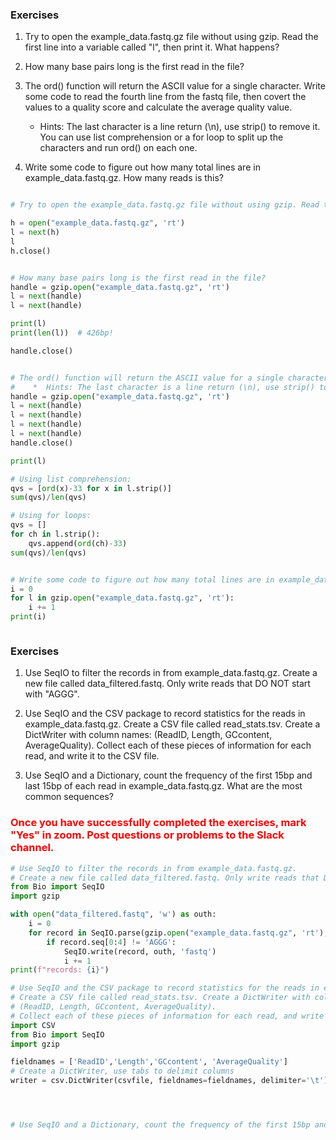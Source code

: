 

### Exercises

1. Try to open the example_data.fastq.gz file without using gzip. Read the first line into a variable called "l", then print it. What happens?

1. How many base pairs long is the first read in the file?

1. The ord() function will return the ASCII value for a single character. Write some code to read the fourth line from the fastq file, then covert the values to a quality score and calculate the average quality value. 
    *  Hints: The last character is a line return (\n), use strip() to remove it. You can use list comprehension or a for loop to split up the characters and run ord() on each one.  

1. Write some code to figure out how many total lines are in example_data.fastq.gz. How many reads is this?

 

```python

# Try to open the example_data.fastq.gz file without using gzip. Read the first line into a variable called "l", then print it. What happens?

h = open("example_data.fastq.gz", 'rt')
l = next(h)
l
h.close()


# How many base pairs long is the first read in the file?
handle = gzip.open("example_data.fastq.gz", 'rt')
l = next(handle)
l = next(handle)

print(l)
print(len(l))  # 426bp!

handle.close()


# The ord() function will return the ASCII value for a single character. Write some code to read the fourth line from the fastq file, then covert the values to a quality score and calculate the average quality value. 
#    *  Hints: The last character is a line return (\n), use strip() to remove it. You can use list comprehension or a for loop to split up the characters and run ord() on each one.  
handle = gzip.open("example_data.fastq.gz", 'rt')
l = next(handle)
l = next(handle)
l = next(handle)
l = next(handle)
handle.close()

print(l)

# Using list comprehension:
qvs = [ord(x)-33 for x in l.strip()]
sum(qvs)/len(qvs)

# Using for loops:
qvs = []
for ch in l.strip():
    qvs.append(ord(ch)-33)
sum(qvs)/len(qvs)


# Write some code to figure out how many total lines are in example_data.fastq.gz. How many reads is this?
i = 0
for l in gzip.open("example_data.fastq.gz", 'rt'):
    i += 1
print(i)



```




### Exercises

1. Use SeqIO to filter the records in from example_data.fastq.gz. Create a new file called data_filtered.fastq. Only write reads that DO NOT start with "AGGG".

1. Use SeqIO and the CSV package to record statistics for the reads in example_data.fastq.gz. Create a CSV file called read_stats.tsv. Create a DictWriter with column names: (ReadID, Length, GCcontent, AverageQuality). Collect each of these pieces of information for each read, and write it to the CSV file.  

1. Use SeqIO and a Dictionary, count the frequency of the first 15bp and last 15bp of each read in example_data.fastq.gz. What are the most common sequences?

<h3><font color="red">Once you have successfully completed the exercises, mark "Yes" in zoom. Post questions or problems to the Slack channel.</font></h3>

```python
# Use SeqIO to filter the records in from example_data.fastq.gz. 
# Create a new file called data_filtered.fastq. Only write reads that DO NOT start with "AGGG".
from Bio import SeqIO
import gzip

with open("data_filtered.fastq", 'w') as outh:
    i = 0
    for record in SeqIO.parse(gzip.open("example_data.fastq.gz", 'rt'), 'fastq'):
        if record.seq[0:4] != 'AGGG':
            SeqIO.write(record, outh, 'fastq')
            i += 1
print(f"records: {i}")

# Use SeqIO and the CSV package to record statistics for the reads in example_data.fastq.gz.
# Create a CSV file called read_stats.tsv. Create a DictWriter with column names: 
# (ReadID, Length, GCcontent, AverageQuality). 
# Collect each of these pieces of information for each read, and write it to the CSV file.  
import CSV
from Bio import SeqIO
import gzip

fieldnames = ['ReadID','Length','GCcontent', 'AverageQuality']
# Create a DictWriter, use tabs to delimit columns 
writer = csv.DictWriter(csvfile, fieldnames=fieldnames, delimiter='\t')




# Use SeqIO and a Dictionary, count the frequency of the first 15bp and last 15bp of each read in example_data.fastq.gz. What are the most common sequences?




```